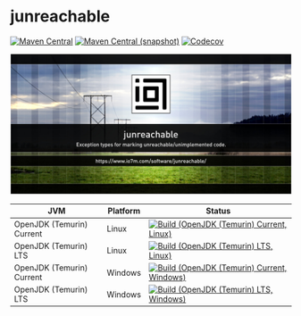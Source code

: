 junreachable
===

[![Maven Central](https://img.shields.io/maven-central/v/com.io7m.junreachable/com.io7m.junreachable.svg?style=flat-square)](http://search.maven.org/#search%7Cga%7C1%7Cg%3A%22com.io7m.junreachable%22)
[![Maven Central (snapshot)](https://img.shields.io/nexus/s/https/s01.oss.sonatype.org/com.io7m.junreachable/com.io7m.junreachable.svg?style=flat-square)](https://s01.oss.sonatype.org/content/repositories/snapshots/com/io7m/junreachable/)
[![Codecov](https://img.shields.io/codecov/c/github/io7m/junreachable.svg?style=flat-square)](https://codecov.io/gh/io7m/junreachable)

![junreachable](./src/site/resources/junreachable.jpg?raw=true)

| JVM | Platform | Status |
|-----|----------|--------|
| OpenJDK (Temurin) Current | Linux | [![Build (OpenJDK (Temurin) Current, Linux)](https://img.shields.io/github/actions/workflow/status/io7m/junreachable/workflows/main.linux.temurin.current.yml?branch=develop)](https://github.com/io7m/junreachable/actions?query=workflow%3Amain.linux.temurin.current)|
| OpenJDK (Temurin) LTS | Linux | [![Build (OpenJDK (Temurin) LTS, Linux)](https://img.shields.io/github/actions/workflow/status/io7m/junreachable/workflows/main.linux.temurin.lts.yml?branch=develop)](https://github.com/io7m/junreachable/actions?query=workflow%3Amain.linux.temurin.lts)|
| OpenJDK (Temurin) Current | Windows | [![Build (OpenJDK (Temurin) Current, Windows)](https://img.shields.io/github/actions/workflow/status/io7m/junreachable/workflows/main.windows.temurin.current.yml?branch=develop)](https://github.com/io7m/junreachable/actions?query=workflow%3Amain.windows.temurin.current)|
| OpenJDK (Temurin) LTS | Windows | [![Build (OpenJDK (Temurin) LTS, Windows)](https://img.shields.io/github/actions/workflow/status/io7m/junreachable/workflows/main.windows.temurin.lts.yml?branch=develop)](https://github.com/io7m/junreachable/actions?query=workflow%3Amain.windows.temurin.lts)|
